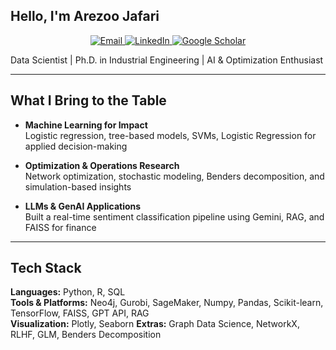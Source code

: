 ## Hello, I'm Arezoo Jafari 
<p align="center">
  <a href="mailto:jafari.a@northeastern.edu" target="_blank">
    <img src="https://img.shields.io/badge/Email-Contact_Me-D14836?style=for-the-badge&logo=gmail&logoColor=white" alt="Email" />
  </a>
  <a href="https://www.linkedin.com/in/arezoo-jafari/" target="_blank">
    <img src="https://img.shields.io/badge/LinkedIn-Arezoo_Jafari-0077B5?style=for-the-badge&logo=linkedin&logoColor=white" alt="LinkedIn" />
  </a>
  <a href="https://scholar.google.com/citations?user=XXXX" target="_blank">
    <img src="https://img.shields.io/badge/Google_Scholar-Profile-4285F4?style=for-the-badge&logo=google-scholar&logoColor=white" alt="Google Scholar" />
  </a>
</p>



Data Scientist | Ph.D. in Industrial Engineering | AI & Optimization Enthusiast


---

## What I Bring to the Table

- **Machine Learning for Impact**  
  Logistic regression, tree-based models, SVMs, Logistic Regression for applied decision-making

- **Optimization & Operations Research**  
  Network optimization, stochastic modeling, Benders decomposition, and simulation-based insights

- **LLMs & GenAI Applications**  
  Built a real-time sentiment classification pipeline using Gemini, RAG, and FAISS for finance


---

## Tech Stack

**Languages:** Python, R, SQL  
**Tools & Platforms:** Neo4j, Gurobi, SageMaker, Numpy, Pandas, Scikit-learn, TensorFlow, FAISS, GPT API, RAG  
**Visualization:** Plotly, Seaborn
**Extras:** Graph Data Science, NetworkX, RLHF, GLM, Benders Decomposition


